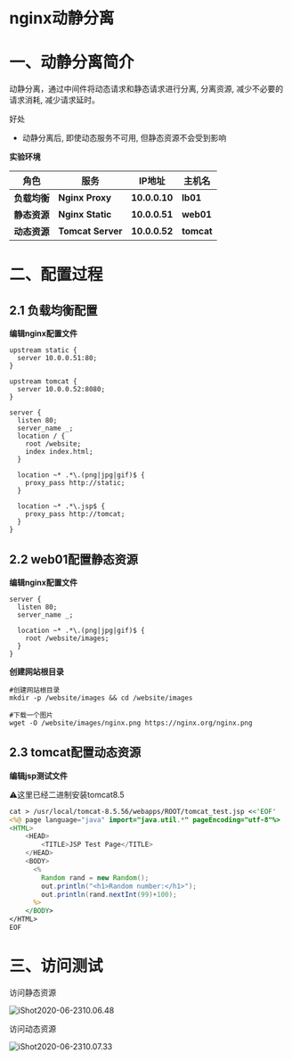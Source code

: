 # nginx动静分离

# 一、动静分离简介

动静分离，通过中间件将动态请求和静态请求进行分离, 分离资源, 减少不必要的请求消耗, 减少请求延时。

好处

- 动静分离后, 即使动态服务不可用, 但静态资源不会受到影响



**实验环境**

| **角色**     | **服务**          | **IP地址**    | **主机名** |
| ------------ | ----------------- | ------------- | ---------- |
| **负载均衡** | **Nginx Proxy**   | **10.0.0.10** | **lb01**   |
| **静态资源** | **Nginx Static**  | **10.0.0.51** | **web01**  |
| **动态资源** | **Tomcat Server** | **10.0.0.52** | **tomcat** |



# 二、配置过程

## 2.1 负载均衡配置

**编辑nginx配置文件**

```nginx
upstream static {
  server 10.0.0.51:80;
}

upstream tomcat {
  server 10.0.0.52:8080;
}

server {
  listen 80;
  server_name _;
  location / {
    root /website;
    index index.html;
  }
  
  location ~* .*\.(png|jpg|gif)$ {
    proxy_pass http://static;
  }
  
  location ~* .*\.jsp$ {
    proxy_pass http://tomcat;
  }
}
```





## 2.2 web01配置静态资源

**编辑nginx配置文件**

```nginx
server {
  listen 80;
  server_name _;

  location ~* .*\.(png|jpg|gif)$ {
    root /website/images;
  }
}
```



**创建网站根目录**

```shell
#创建网站根目录
mkdir -p /website/images && cd /website/images

#下载一个图片
wget -O /website/images/nginx.png https://nginx.org/nginx.png
```



## 2.3 tomcat配置动态资源



**编辑jsp测试文件**

⚠️这里已经二进制安装tomcat8.5

```jsp
cat > /usr/local/tomcat-8.5.56/webapps/ROOT/tomcat_test.jsp <<'EOF'
<%@ page language="java" import="java.util.*" pageEncoding="utf-8"%>
<HTML>
    <HEAD>
        <TITLE>JSP Test Page</TITLE>
    </HEAD>
    <BODY>
      <%
        Random rand = new Random();
        out.println("<h1>Random number:</h1>");
        out.println(rand.nextInt(99)+100);
      %>
    </BODY>
</HTML>
EOF
```



# 三、访问测试

访问静态资源

![iShot2020-06-2310.06.48](https://gitee.com/pptfz/picgo-images/raw/master/img/iShot2020-06-2310.06.48.png)



访问动态资源

![iShot2020-06-2310.07.33](https://gitee.com/pptfz/picgo-images/raw/master/img/iShot2020-06-2310.07.33.png)